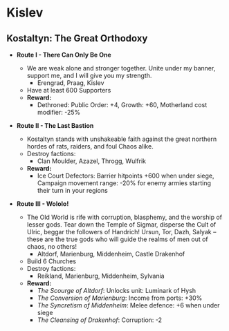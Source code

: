 # Kislev

## Kostaltyn: The Great Orthodoxy

* **Route I - There Can Only Be One**
  * We are weak alone and stronger together. Unite under my banner, support me, and I will give you my strength.
    * Erengrad, Praag, Kislev
  * Have at least 600 Supporters
  * **Reward:**
    * Dethroned: Public Order: +4, Growth: +60, Motherland cost modifier: -25%

* **Route II - The Last Bastion**
  * Kostaltyn stands with unshakeable faith against the great northern hordes of rats, raiders, and foul Chaos alike.
  * Destroy factions:
    * Clan Moulder, Azazel, Throgg, Wulfrik
  * **Reward:**
    * Ice Court Defectors: Barrier hitpoints +600 when under siege, Campaign movement range: -20% for enemy armies 
    starting their turn in your regions

* **Route III - Wololo!**
  * The Old World is rife with corruption, blasphemy, and the worship of lesser gods. Tear down the Temple of Sigmar, 
  disperse the Cult of Ulric, beggar the followers of Handrich! Ursun, Tor, Dazh, Salyak – these are the true gods who 
  will guide the realms of men out of chaos, no others!
    * Altdorf, Marienburg, Middenheim, Castle Drakenhof
  * Build 6 Churches
  * Destroy factions:
    * Reikland, Marienburg, Middenheim, Sylvania
  * **Reward:**
    * _The Scourge of Altdorf_: Unlocks unit: Luminark of Hysh
    * _The Conversion of Marienburg_: Income from ports: +30%
    * _The Syncretism of Middenheim_: Melee defence: +6 when under siege
    * _The Cleansing of Drakenhof_: Corruption: -2
